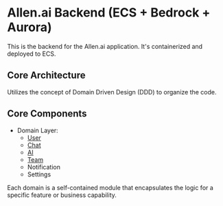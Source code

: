 # Allen.ai Backend (ECS + Bedrock + Aurora)

This is the backend for the Allen.ai application. It's containerized and deployed to ECS.

## Core Architecture

Utilizes the concept of Domain Driven Design (DDD) to organize the code.

## Core Components

* Domain Layer:
    * [User](./src/domain/user/ReadMe.md)
    * [Chat](./src/domain/chat/ReadMe.md)
    * [AI](./src/domain/ai/ReadMe.md)
    * [Team](./src/domain/team/ReadMe.md)
    * Notification
    * Settings

Each domain is a self-contained module that encapsulates the logic for a specific feature or business capability.